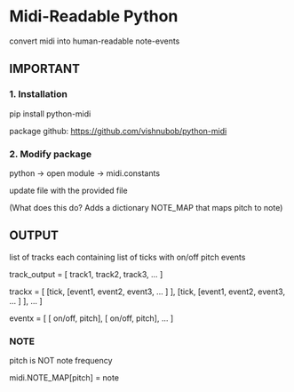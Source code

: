 # Midi-Readable Python
convert midi into human-readable note-events

## IMPORTANT

### 1. Installation

pip install python-midi

package github: https://github.com/vishnubob/python-midi

### 2. Modify package

python -> open module -> midi.constants

update file with the provided file

(What does this do? Adds a dictionary NOTE_MAP that maps pitch to note)

## OUTPUT

list of tracks each containing list of ticks with on/off pitch events

track_output = [ track1, track2, track3, ... ]

trackx = [ [tick, [event1, event2, event3, ... ] ], [tick, [event1, event2, event3, ... ] ], ... ]

eventx = [ [ on/off, pitch], [ on/off, pitch], ... ]

### NOTE

pitch is NOT note frequency

midi.NOTE_MAP[pitch] = note
